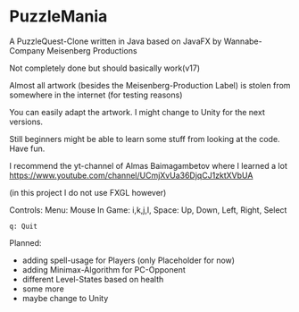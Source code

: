 # PuzzleMania 

A PuzzleQuest-Clone written in Java based on JavaFX by Wannabe-Company Meisenberg Productions

Not completely done but should basically work(v17)

Almost all artwork (besides the Meisenberg-Production Label) is stolen from somewhere in the internet (for testing reasons)

You can easily adapt the artwork. I might change to Unity for the next versions.
 
Still beginners might be able to learn some stuff from looking at the code. Have fun. 
 
I recommend the yt-channel of Almas Baimagambetov where I learned a lot
https://www.youtube.com/channel/UCmjXvUa36DjqCJ1zktXVbUA
 
(in this project I do not use FXGL however)
 
Controls:
  Menu:
    Mouse
  In Game:
    i,k,j,l, Space: Up, Down, Left, Right, Select
     
    q: Quit

Planned: 
  - adding spell-usage for Players (only Placeholder for now)
  - adding Minimax-Algorithm for PC-Opponent
  - different Level-States based on health
  - some more 
  - maybe change to Unity
